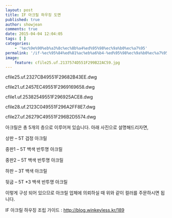 ```yaml
---
layout: post
title: IF 아크릴 하우징 도면
published: true
author: showjean
comments: true
date: 2015-04-04 12:04:05
tags: [ ]
categories:
    - '%ec%9e%90%eb%a3%8c%ec%8b%a4%ed%95%98%ec%9a%b0%ec%a7%95'
permalink: '/if-%ec%95%84%ed%81%ac%eb%a6%b4-%ed%95%98%ec%9a%b0%ec%a7%95-%eb%8f%84%eb%a9%b4'
image:
    feature: cfile25.uf.2137574D551F299B22AC59.jpg
---
```


  cfile25.uf.2327CB49551F29682B43EE.dwg





  cfile21.uf.2457EC49551F2969169658.dwg





  cfile1.uf.25382549551F296925ACE8.dwg





  cfile28.uf.2123C049551F296A2FF8E7.dwg





  cfile27.uf.26279C49551F296B2D5574.dwg






아크릴은 총 5개의 층으로 이루어져 있습니다. 아래 사진으로 설명해드리자면,













상판 &#8211; 5T 검정 아크릴

중판1 &#8211; 5T 백색 반투명 아크릴

중판2 &#8211; 5T 백색 반투명 아크릴

하판 &#8211; 3T 백색 아크릴

뒷굽 &#8211; 5T *3 백색 반투명 아크릴



이렇게 구성 되어 있으므로 아크릴 업체에 의뢰하실 때 위와 같이 컬러를 주문하시면 됩니다.











  IF 아크릴 하우징 조립 가이드 : http://blog.winkeyless.kr/189

